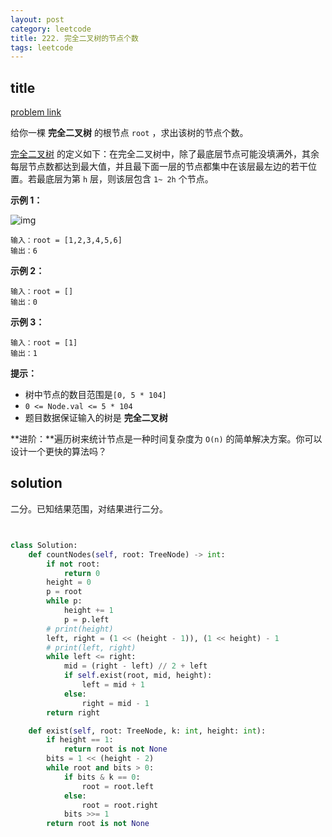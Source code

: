 ```yaml
---
layout: post
category: leetcode
title: 222. 完全二叉树的节点个数
tags: leetcode
---
```


## title
[problem link](https://leetcode-cn.com/problems/count-complete-tree-nodes/)

给你一棵 **完全二叉树** 的根节点 `root` ，求出该树的节点个数。

[完全二叉树](https://baike.baidu.com/item/完全二叉树/7773232?fr=aladdin) 的定义如下：在完全二叉树中，除了最底层节点可能没填满外，其余每层节点数都达到最大值，并且最下面一层的节点都集中在该层最左边的若干位置。若最底层为第 `h` 层，则该层包含 `1~ 2h` 个节点。

 

**示例 1：**

![img](https://cdn.jsdelivr.net/gh/mafulong/mdPic@v1/v1/142.png)

```
输入：root = [1,2,3,4,5,6]
输出：6
```

**示例 2：**

```
输入：root = []
输出：0
```

**示例 3：**

```
输入：root = [1]
输出：1
```

 

**提示：**

- 树中节点的数目范围是`[0, 5 * 104]`
- `0 <= Node.val <= 5 * 104`
- 题目数据保证输入的树是 **完全二叉树**

 

**进阶：**遍历树来统计节点是一种时间复杂度为 `O(n)` 的简单解决方案。你可以设计一个更快的算法吗？

## solution

二分。已知结果范围，对结果进行二分。

```python


class Solution:
    def countNodes(self, root: TreeNode) -> int:
        if not root:
            return 0
        height = 0
        p = root
        while p:
            height += 1
            p = p.left
        # print(height)
        left, right = (1 << (height - 1)), (1 << height) - 1
        # print(left, right)
        while left <= right:
            mid = (right - left) // 2 + left
            if self.exist(root, mid, height):
                left = mid + 1
            else:
                right = mid - 1
        return right

    def exist(self, root: TreeNode, k: int, height: int):
        if height == 1:
            return root is not None
        bits = 1 << (height - 2)
        while root and bits > 0:
            if bits & k == 0:
                root = root.left
            else:
                root = root.right
            bits >>= 1
        return root is not None
```

